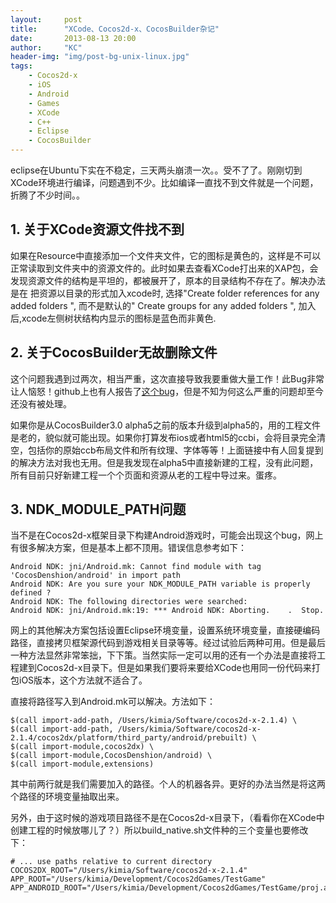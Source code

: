 ```yaml
---
layout:     post
title:      "XCode、Cocos2d-x、CocosBuilder杂记"
date:       2013-08-13 20:00
author:     "KC"
header-img: "img/post-bg-unix-linux.jpg"
tags:
    - Cocos2d-x
    - iOS
    - Android
    - Games
    - XCode
    - C++
    - Eclipse
    - CocosBuilder
---
```


eclipse在Ubuntu下实在不稳定，三天两头崩溃一次。。受不了了。刚刚切到XCode环境进行编译，问题遇到不少。比如编译一直找不到文件就是一个问题，折腾了不少时间。。## 1. 关于XCode资源文件找不到如果在Resource中直接添加一个文件夹文件，它的图标是黄色的，这样是不可以正常读取到文件夹中的资源文件的。此时如果去查看XCode打出来的XAP包，会发现资源文件的结构是平坦的，都被展开了，原本的目录结构不存在了。解决办法是在 把资源以目录的形式加入xcode时, 选择"Create folder references for any added folders ", 而不是默认的" Create groups for any added folders ", 加入后,xcode左侧树状结构内显示的图标是蓝色而非黄色.## 2. 关于CocosBuilder无故删除文件这个问题我遇到过两次，相当严重，这次直接导致我要重做大量工作！此Bug非常让人恼怒！github上也有人报告了[这个bug](https://github.com/cocos2d/CocosBuilder/issues/386)，但是不知为何这么严重的问题却至今还没有被处理。如果你是从CocosBuilder3.0 alpha5之前的版本升级到alpha5的，用的工程文件是老的，貌似就可能出现。如果你打算发布ios或者html5的ccbi，会将目录完全清空，包括你的原始ccb布局文件和所有纹理、字体等等！上面链接中有人回复提到的解决方法对我也无用。但是我发现在alpha5中直接新建的工程，没有此问题，所有目前只好新建工程一个个页面和资源从老的工程中导过来。蛋疼。## 3. NDK\_MODULE\_PATH问题当不是在Cocos2d-x框架目录下构建Android游戏时，可能会出现这个bug，网上有很多解决方案，但是基本上都不顶用。错误信息参考如下：

    Android NDK: jni/Android.mk: Cannot find module with tag 'CocosDenshion/android' in import path        Android NDK: Are you sure your NDK_MODULE_PATH variable is properly defined ?        Android NDK: The following directories were searched:        Android NDK: jni/Android.mk:19: *** Android NDK: Aborting.    .  Stop.
        
网上的其他解决方案包括设置Eclipse环境变量，设置系统环境变量，直接硬编码路径，直接拷贝框架源代码到游戏相关目录等等。经过试验后两种可用。但是最后一种方法显然非常笨拙，下下策。当然实际一定可以用的还有一个办法是直接将工程建到Cocos2d-x目录下。但是如果我们要将来要给XCode也用同一份代码来打包iOS版本，这个方法就不适合了。

直接将路径写入到Android.mk可以解决。方法如下：

	$(call import-add-path, /Users/kimia/Software/cocos2d-x-2.1.4) \
	$(call import-add-path, /Users/kimia/Software/cocos2d-x-2.1.4/cocos2dx/platform/third_party/android/prebuilt) \
	$(call import-module,cocos2dx) \
	$(call import-module,CocosDenshion/android) \
	$(call import-module,extensions)
                	
其中前两行就是我们需要加入的路径。个人的机器各异。更好的办法当然是将这两个路径的环境变量抽取出来。

另外，由于这时候的游戏项目路径不是在Cocos2d-x目录下，（看看你在XCode中创建工程的时候放哪儿了？）所以build_native.sh文件种的三个变量也要修改下：

	# ... use paths relative to current directory
	COCOS2DX_ROOT="/Users/kimia/Software/cocos2d-x-2.1.4"
	APP_ROOT="/Users/kimia/Development/Cocos2dGames/TestGame"
	APP_ANDROID_ROOT="/Users/kimia/Development/Cocos2dGames/TestGame/proj.android"